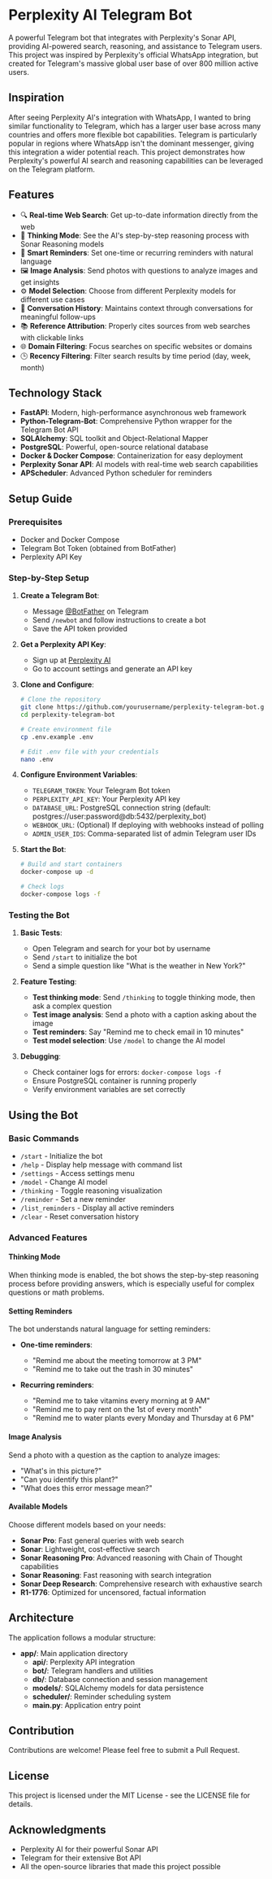 # Perplexity AI Telegram Bot

A powerful Telegram bot that integrates with Perplexity's Sonar API, providing AI-powered search, reasoning, and assistance to Telegram users. This project was inspired by Perplexity's official WhatsApp integration, but created for Telegram's massive global user base of over 800 million active users.

## Inspiration

After seeing Perplexity AI's integration with WhatsApp, I wanted to bring similar functionality to Telegram, which has a larger user base across many countries and offers more flexible bot capabilities. Telegram is particularly popular in regions where WhatsApp isn't the dominant messenger, giving this integration a wider potential reach. This project demonstrates how Perplexity's powerful AI search and reasoning capabilities can be leveraged on the Telegram platform.

## Features

- 🔍 **Real-time Web Search**: Get up-to-date information directly from the web
- 🧠 **Thinking Mode**: See the AI's step-by-step reasoning process with Sonar Reasoning models
- 🔔 **Smart Reminders**: Set one-time or recurring reminders with natural language
- 🖼️ **Image Analysis**: Send photos with questions to analyze images and get insights
- ⚙️ **Model Selection**: Choose from different Perplexity models for different use cases
- 💬 **Conversation History**: Maintains context through conversations for meaningful follow-ups
- 📚 **Reference Attribution**: Properly cites sources from web searches with clickable links
- 🌐 **Domain Filtering**: Focus searches on specific websites or domains
- 🕒 **Recency Filtering**: Filter search results by time period (day, week, month)

## Technology Stack

- **FastAPI**: Modern, high-performance asynchronous web framework
- **Python-Telegram-Bot**: Comprehensive Python wrapper for the Telegram Bot API
- **SQLAlchemy**: SQL toolkit and Object-Relational Mapper
- **PostgreSQL**: Powerful, open-source relational database
- **Docker & Docker Compose**: Containerization for easy deployment
- **Perplexity Sonar API**: AI models with real-time web search capabilities
- **APScheduler**: Advanced Python scheduler for reminders

## Setup Guide

### Prerequisites

- Docker and Docker Compose
- Telegram Bot Token (obtained from BotFather)
- Perplexity API Key

### Step-by-Step Setup

1. **Create a Telegram Bot**:
   - Message [@BotFather](https://t.me/BotFather) on Telegram
   - Send `/newbot` and follow instructions to create a bot
   - Save the API token provided

2. **Get a Perplexity API Key**:
   - Sign up at [Perplexity AI](https://www.perplexity.ai/)
   - Go to account settings and generate an API key

3. **Clone and Configure**:
   ```bash
   # Clone the repository
   git clone https://github.com/yourusername/perplexity-telegram-bot.git
   cd perplexity-telegram-bot
   
   # Create environment file
   cp .env.example .env
   
   # Edit .env file with your credentials
   nano .env
   ```

4. **Configure Environment Variables**:
   - `TELEGRAM_TOKEN`: Your Telegram Bot token
   - `PERPLEXITY_API_KEY`: Your Perplexity API key
   - `DATABASE_URL`: PostgreSQL connection string (default: postgres://user:password@db:5432/perplexity_bot)
   - `WEBHOOK_URL`: (Optional) If deploying with webhooks instead of polling
   - `ADMIN_USER_IDS`: Comma-separated list of admin Telegram user IDs

5. **Start the Bot**:
   ```bash
   # Build and start containers
   docker-compose up -d
   
   # Check logs
   docker-compose logs -f
   ```

### Testing the Bot

1. **Basic Tests**:
   - Open Telegram and search for your bot by username
   - Send `/start` to initialize the bot
   - Send a simple question like "What is the weather in New York?"

2. **Feature Testing**:
   - **Test thinking mode**: Send `/thinking` to toggle thinking mode, then ask a complex question
   - **Test image analysis**: Send a photo with a caption asking about the image
   - **Test reminders**: Say "Remind me to check email in 10 minutes"
   - **Test model selection**: Use `/model` to change the AI model

3. **Debugging**:
   - Check container logs for errors: `docker-compose logs -f`
   - Ensure PostgreSQL container is running properly
   - Verify environment variables are set correctly

## Using the Bot

### Basic Commands

- `/start` - Initialize the bot
- `/help` - Display help message with command list
- `/settings` - Access settings menu
- `/model` - Change AI model
- `/thinking` - Toggle reasoning visualization
- `/reminder` - Set a new reminder
- `/list_reminders` - Display all active reminders
- `/clear` - Reset conversation history

### Advanced Features

#### Thinking Mode

When thinking mode is enabled, the bot shows the step-by-step reasoning process before providing answers, which is especially useful for complex questions or math problems.

#### Setting Reminders

The bot understands natural language for setting reminders:

- **One-time reminders**:
  - "Remind me about the meeting tomorrow at 3 PM"
  - "Remind me to take out the trash in 30 minutes"

- **Recurring reminders**:
  - "Remind me to take vitamins every morning at 9 AM"
  - "Remind me to pay rent on the 1st of every month"
  - "Remind me to water plants every Monday and Thursday at 6 PM"

#### Image Analysis

Send a photo with a question as the caption to analyze images:
- "What's in this picture?"
- "Can you identify this plant?"
- "What does this error message mean?"

#### Available Models

Choose different models based on your needs:

- **Sonar Pro**: Fast general queries with web search
- **Sonar**: Lightweight, cost-effective search
- **Sonar Reasoning Pro**: Advanced reasoning with Chain of Thought capabilities
- **Sonar Reasoning**: Fast reasoning with search integration
- **Sonar Deep Research**: Comprehensive research with exhaustive search
- **R1-1776**: Optimized for uncensored, factual information

## Architecture

The application follows a modular structure:

- **app/**: Main application directory
  - **api/**: Perplexity API integration
  - **bot/**: Telegram handlers and utilities
  - **db/**: Database connection and session management
  - **models/**: SQLAlchemy models for data persistence
  - **scheduler/**: Reminder scheduling system
  - **main.py**: Application entry point

## Contribution

Contributions are welcome! Please feel free to submit a Pull Request.

## License

This project is licensed under the MIT License - see the LICENSE file for details.

## Acknowledgments

- Perplexity AI for their powerful Sonar API
- Telegram for their extensive Bot API
- All the open-source libraries that made this project possible 